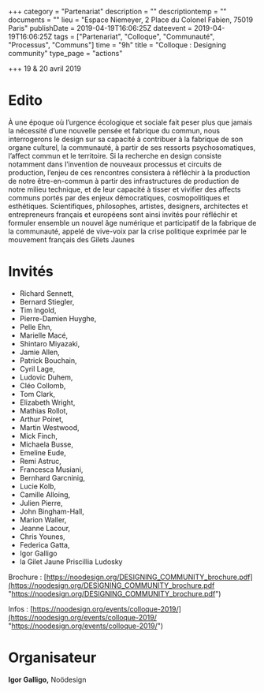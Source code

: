 +++
category = "Partenariat"
description = ""
descriptiontemp = ""
documents = ""
lieu = "Espace Niemeyer, 2 Place du Colonel Fabien, 75019 Paris"
publishDate = 2019-04-19T16:06:25Z
dateevent = 2019-04-19T16:06:25Z
tags = ["Partenariat", "Colloque", "Communauté", "Processus", "Communs"]
time = "9h"
title = "Colloque : Designing community"
type_page = "actions"

+++
19 & 20 avril 2019

# Edito

À une époque où l’urgence écologique et sociale fait peser plus que jamais la nécessité d’une nouvelle pensée et fabrique du commun, nous interrogerons le design sur sa capacité à contribuer à la fabrique de son organe culturel, la communauté, à partir de ses ressorts psychosomatiques, l’affect commun et le territoire. Si la recherche en design consiste notamment dans l’invention de nouveaux processus et circuits de production, l’enjeu de ces rencontres consistera à réfléchir à la production de notre être-en-commun à partir des infrastructures de production de notre milieu technique, et de leur capacité à tisser et vivifier des affects communs portés par des enjeux démocratiques, cosmopolitiques et esthétiques. Scientifiques, philosophes, artistes, designers, architectes et entrepreneurs français et européens sont ainsi invités pour réfléchir et formuler ensemble un nouvel âge numérique et participatif de la fabrique de la communauté, appelé de vive-voix par la crise politique exprimée par le mouvement français des Gilets Jaunes

# Invités 

* Richard Sennett, 
* Bernard Stiegler, 
* Tim Ingold, 
* Pierre-Damien Huyghe,
* Pelle Ehn, 
* Marielle Macé, 
* Shintaro Miyazaki, 
* Jamie Allen, 
* Patrick Bouchain,
* Cyril Lage, 
* Ludovic Duhem, 
* Cléo Collomb, 
* Tom Clark, 
* Elizabeth Wright,
* Mathias Rollot, 
* Arthur Poiret, 
* Martin Westwood, 
* Mick Finch, 
* Michaela Busse,
* Emeline Eude, 
* Remi Astruc, 
* Francesca Musiani, 
* Bernhard Garcninig, 
* Lucie Kolb,
* Camille Alloing, 
* Julien Pierre, 
* John Bingham-Hall, 
* Marion Waller, 
* Jeanne Lacour,
* Chris Younes, 
* Federica Gatta, 
* Igor Galligo 
* la Gilet Jaune Priscillia Ludosky

Brochure : [https://noodesign.org/DESIGNING_COMMUNITY_brochure.pdf](https://noodesign.org/DESIGNING_COMMUNITY_brochure.pdf "https://noodesign.org/DESIGNING_COMMUNITY_brochure.pdf")

Infos : [https://noodesign.org/events/colloque-2019/](https://noodesign.org/events/colloque-2019/ "https://noodesign.org/events/colloque-2019/")

# Organisateur 

**Igor Galligo,** Noödesign